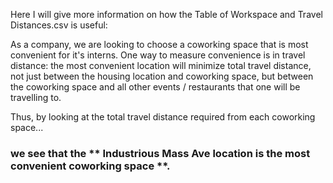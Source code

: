 Here I will give more information on how the Table of Workspace and Travel Distances.csv is useful:

As a company, we are looking to choose a coworking space that is most convenient for it's interns.
One way to measure convenience is in travel distance: the most convenient location will minimize total travel distance, 
not just between the housing location and coworking space, but between the coworking space and all other events / restaurants that one will be travelling to.

Thus, by looking at the total travel distance required from each coworking space... 

### we see that the ** Industrious Mass Ave location is the most convenient coworking space **.
